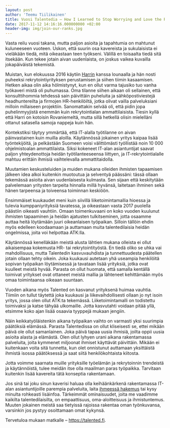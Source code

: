 ```yaml
---
layout: post
author: 'Teemu Tiilikainen'
title: Vuosi Talentedia – How I Learned to Stop Worrying and Love the Recruitment
date: 2017-11-12 14:16:16.000000000 +02:00
header-img: img/join-our-ranks.jpg
---
```


Vasta reilu vuosi takana, mutta paljon asioita ja tapahtumia on mahtunut kuluneeseen vuoteen. Uskon, että suurin osa kavereista ja sukulaisista ei vieläkään tiedä, mitä oikeastaan teen työkseni. Välillä en toisaalta tiedä sitä itsekään. Kun tekee jotain aivan uudenlaista, on joskus vaikea kuvailla jokapäiväistä tekemistä.

Muistan, kun elokuussa 2016 käytiin [Harrin](https://www.linkedin.com/in/harri-sieppi/) kanssa lounaalla ja hän nosti puheeksi rekrytointiyrityksen perustamisen ja siihen tiimin kasaamisen. Hetken aikaa olin aika hölmistynyt, kun en ollut varma tajusiko tuo vanha työkaveri mistä oli puhumassa. Oma tilanne siihen aikaan oli sellainen, että konsulttihommia tehdessä sain päivittäin puheluita ja sähköpostiviestejä headhuntereilta ja firmojen HR-henkilöiltä, jotka olivat vailla palveluksiani milloin millaiseen projektiin. Sanomattakin selvää oli, että pidin jopa puhelinmyyjistä enemmän kuin rekrytointialan ammattilaisista. Tiesin kyllä että Harri on kotoisin Rovaniemeltä, mutta sillä hetkellä olisin mielelläni ottanut satasella samoja nappeja kuin hän.

Kontekstiksi täytyy ymmärtää, että IT-alalla työtilanne on aivan päinvastainen kuin muilla aloilla. Käytännössä jokainen yritys kaipaa lisää työntekijöitä, ja pelkästään Suomeen voisi välittömästi työllistää noin 10 000 ohjelmistoalan ammattilaista. Siksi kokeneet IT-alan asiantuntijat saavat paljon yhteydenottoja heidän työtilanteeseensa liittyen, ja IT-rekrytointialalle mahtuu erittäin ihmisiä vaihtelevalla ammattitaidolla. 

Muutamien keskusteluiden ja muiden mukana olleiden ihmisten tapaamisen jälkeen idea alkoi kuitenkin muotoutua ja selventyä päässäni: tässä ollaan tekemässä asioita aivan uudenlaisesta kulmasta. Sen sijaan että keskitytään palvelemaan yritysten tarpeita hinnalla millä hyvänsä, laitetaan ihminen sekä hänen tarpeensa ja toiveensa toiminnan keskiöön.

Ensimmäiset kuukaudet meni kuin siivillä liiketoimintamallia hioessa ja tulevia kumppaniyrityksiä tavatessa, ja oikeastaan vasta 2017 puolella päästiin oikeasti vauhtiin. Omaan toimenkuvaani on koko vuoden kuulunut ihmisten tapaaminen ja heidän ajatusten tulkitseminen, jotta osaamme auttaa heitä löytämään juuri oikeanlaisen työpaikan. Silloin tällöin ehdin myös edelleen koodaamaan ja auttamaan muita talentedilaisia heidän ongelmissa, joita voi helpottaa ATK:lla.

Käytännössä kenelläkään meistä alusta lähtien mukana olleista ei ollut aikaisempaa kokemusta HR- tai rekrytointityöstä. En tiedä oliko se uhka vai mahdollisuus, mutta Talentedin kasvuvauhdista ja tunnettuudesta päätellen jotain ollaan tehty oikein. Joka kuukausi autetaan yhä useampia henkilöitä sopivan työpaikan löytämisessä ja tavataan lisää yrityksiä, jotka ovat kuulleet meistä hyvää. Parasta on ollut huomata, että samalla kentällä toimivat yritykset ovat ottaneet meistä mallia ja lähteneet kehittämään myös omaa toimintaansa oikeaan suuntaan.

Vuoden aikana myös Talented on kasvanut yrityksenä huimaa vauhtia. Tiimiin on tullut täytettä joka kuukausi ja liikevaihdollisesti ollaan jo nyt isoin yritys, jossa olen ollut ATK:ta tekemässä. Liiketoimintamalli on todistettu toimivaksi ja katse tähyää ulkomaille. Jotta kasvutahti voidaan pitää yllä, etsimme koko ajan lisää osaavia tyyppejä mukaan jengiin.

Näin keikkatyöläistenkin aikana työpaikan vaihto on varmasti yksi suurimpia päätöksiä elämässä. Parasta Talentedissa on ollut kliseisesti se, ettei mikään päivä ole ollut samanlainen. Joka päivä tapaa uusia ihmisiä, joilta oppii uusia asioita alasta ja elämästä. Olen ollut lyhyen urani aikana rakentamassa palveluita, joita kymmenet miljoonat ihmiset käyttävät päivittäin. Mikään ei kuitenkaan voita sitä tunnetta, kun olet onnistunut auttamaan yksittäistä ihmistä isossa päätöksessä ja saat siitä henkilökohtaista kiitosta.

Jotta voimme saarnata muille yrityksille työelämän ja rekrytoinnin trendeistä ja käytännöistä, tulee meidän itse olla maailman paras työpaikka. Tarvitaan kuitenkin lisää kavereita tätä konseptia rakentamaan.

Jos sinä tai joku sinun kaverisi haluaa olla keihäänkärkenä rakentamassa IT-alan asiantuntijoille parempia palveluita, laita [ihmeessä hakemus](http://talented.fi/careers/) tai kysy minulta rohkeasti lisäinfoa. Tärkeimmät ominaisuudet, joita me vaadimme kaikilta talentedilaisilta, on empaattisuus, oma-aloitteisuus ja ihmistuntemus. Muuten jokainen meistä saa tietyissä rajoissa rakentaa oman työnkuvansa, varsinkin jos pystyy osoittamaan omat kykynsä.

Tervetuloa mukaan matkalle – https://talented.fi.
